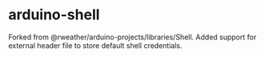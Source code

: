 # arduino-shell
Forked from @rweather/arduino-projects/libraries/Shell. Added support for external header file to store default shell credentials.
